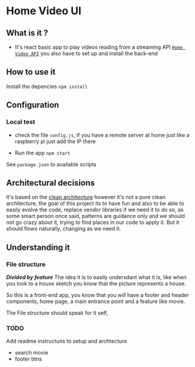 # Home Video UI

## What is it ?

- It's react basic app to play videos reading from a streaming API [`Home Video API`](https://github.com/eliasjunior/home-video-api) you also have to set up and install the back-end

## How to use it

Install the depencies
`npm install`

## Configuration

### Local test

- check the file `config.js`, if you have a remote server at home just like a raspberry pi just add the IP there

- Run the app
`npm start`

See `package.json` to available scripts

## Architectural decisions

It's based on the [clean architecture](https://blog.cleancoder.com/uncle-bob/2012/08/13/the-clean-architecture.html)  however it's not a pure clean architecture, the goal of this project its to have fun and also to be able to easily evolve the code, replace vendor libraries if we need it to do so, as some smart person once said, patterns are guidance only and we should not go crazy about it, trying to find places in our code to apply it. But it should flows naturally, changing as we need it.

## Understanding it

### File structure

***Divided by feature*** 
The idea it is to easily undersdant what it is, like when you look to a house sketch you know that the picture represents a house.

So this is a front-end app, you know that you will have a footer and header components, home page, a main entrance point and a feature like movie.

The File structure should speak for it self, 



### TODO
 Add readme instructuns to setup and archtecture
- search movie
- footer btns

